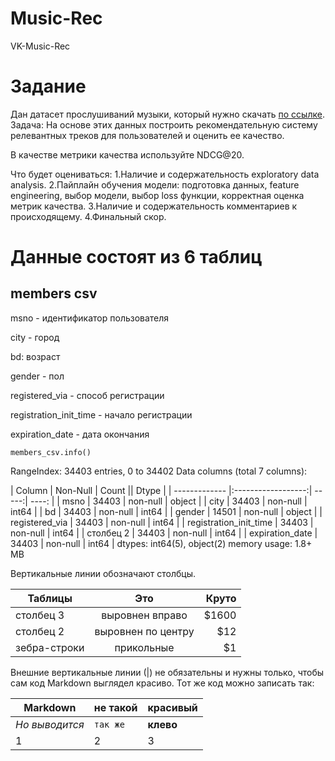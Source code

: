 # Music-Rec
VK-Music-Rec
# Задание
Дан датасет прослушиваний музыки, который нужно скачать [по ссылке](https://www.kaggle.com/competitions/kkbox-music-recommendation-challenge/data).
Задача: 
На основе этих данных построить рекомендательную систему релевантных треков для пользователей и оценить ее качество.

В качестве метрики качества используйте NDCG@20.

Что будет оцениваться:
1.Наличие и содержательность exploratory data analysis.
2.Пайплайн обучения модели: подготовка данных, feature engineering, выбор модели, выбор loss функции, корректная оценка метрик качества.
3.Наличие и содержательность комментариев к происходящему.
4.Финальный скор.


# Данные состоят из 6 таблиц
## members csv

msno - идентификатор пользователя

city - город

bd: возраст

gender - пол

registered_via - способ регистрации

registration_init_time - начало регистрации

expiration_date - дата окончания

```
members_csv.info()
```

RangeIndex: 34403 entries, 0 to 34402
Data columns (total 7 columns):

| Column       | Non-Null                | Count || Dtype |
| ------------- |:------------------:| -----:| ----: |
| msno | 34403 | non-null | object |
| city     | 34403 |   non-null | int64 |
| bd        | 34403    | non-null | int64 |
| gender     | 14501 |   non-null | object |
| registered_via  | 34403        |    non-null | int64 |
| registration_init_time     | 34403   | non-null | int64 |
| столбец 2     | 34403 |   non-null | int64 |
| expiration_date  | 34403        |    non-null | int64 |
dtypes: int64(5), object(2)
memory usage: 1.8+ MB


Вертикальные линии обозначают столбцы.

| Таблицы       | Это                | Круто |
| ------------- |:------------------:| -----:|
| столбец 3     | выровнен вправо    | $1600 |
| столбец 2     | выровнен по центру |   $12 |
| зебра-строки  | прикольные         |    $1 |

Внешние вертикальные линии (|) не обязательны и нужны только, чтобы сам код Markdown выглядел красиво. Тот же код можно записать так:

Markdown | не такой | красивый
--- | --- | ---
*Но выводится* | `так же` | **клево**
1 | 2 | 3